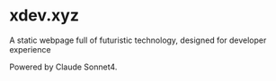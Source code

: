 # xdev.xyz

A static webpage full of futuristic technology, designed for developer experience


Powered by Claude Sonnet4.